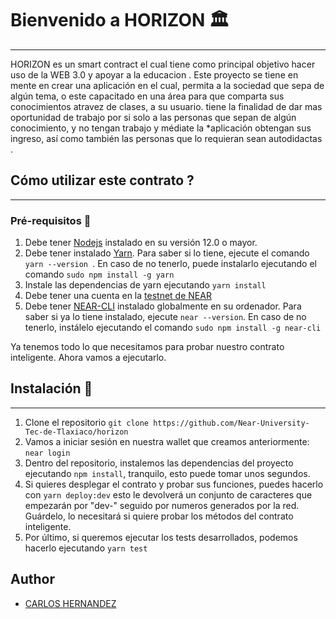 

# Bienvenido a HORIZON :classical_building:
---
 HORIZON 
 es un smart contract el cual tiene como principal objetivo hacer uso de la WEB 3.0 y apoyar a la educacion .
Este proyecto se tiene en mente en crear una aplicación en el cual, permita a la sociedad que sepa de algún tema, o este capacitado en una área para que comparta sus conocimientos atravez de clases, a su usuario.
tiene la finalidad de dar mas oportunidad de trabajo por si solo a las personas que sepan de algún conocimiento, y no tengan trabajo y médiate la *aplicación obtengan sus ingreso, así como también las personas que lo requieran sean autodidactas
.

## Cómo utilizar este contrato ?
---
### Pré-requisitos :hammer:
1. Debe tener [Nodejs](https://nodejs.org/en/) instalado en su versión 12.0 o mayor.
2. Debe tener instalado [Yarn](https://yarnpkg.com/). Para saber si lo tiene, ejecute el comando ```yarn --version ```. En caso de no tenerlo, puede instalarlo ejecutando el comando ```sudo npm install -g yarn```
3. Instale las dependencias de yarn ejecutando ```yarn install```
4. Debe tener una cuenta en la [testnet de NEAR](https://wallet.testnet.near.org/)
5. Debe tener [NEAR-CLI](https://github.com/near/near-cli) instalado globalmente en su ordenador. Para saber si ya lo tiene instalado, ejecute ```near --version```. En caso de no tenerlo, instálelo ejecutando el comando ```sudo npm install -g near-cli``` 

Ya tenemos todo lo que necesitamos para probar nuestro contrato inteligente. Ahora vamos a ejecutarlo.

## Instalación :open_file_folder:
---
1. Clone el repositorio ```git clone https://github.com/Near-University-Tec-de-Tlaxiaco/horizon``` 
2. Vamos a iniciar sesión en nuestra wallet que creamos anteriormente: ```near login```
3. Dentro del repositorio, instalemos las dependencias del proyecto ejecutando ```npm install```, tranquilo, esto puede tomar unos segundos.
4. Si quieres desplegar el contrato y probar sus funciones, puedes hacerlo con ```yarn deploy:dev``` esto le devolverá un conjunto de caracteres que empezarán por "dev-" seguido por numeros generados por la red. Guárdelo, lo necesitará si quiere probar los métodos del contrato inteligente.
5. Por último, si queremos ejecutar los tests desarrollados, podemos hacerlo ejecutando ```yarn test```
   

## Author

- [CARLOS HERNANDEZ](https://github.com/carlos-chrs)






